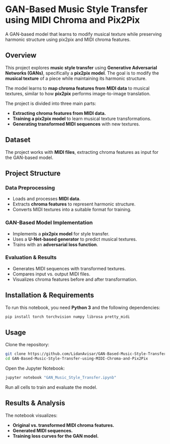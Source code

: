 # GAN-Based Music Style Transfer using MIDI Chroma and Pix2Pix
A GAN-based model that learns to modify musical texture while preserving harmonic structure using pix2pix and MIDI chroma features.


## Overview
This project explores **music style transfer** using **Generative Adversarial Networks (GANs)**, specifically a **pix2pix model**. The goal is to modify the **musical texture** of a piece while maintaining its harmonic structure.

The model learns to **map chroma features from MIDI data** to musical textures, similar to how **pix2pix** performs image-to-image translation.

The project is divided into three main parts:
- **Extracting chroma features from MIDI data.**
- **Training a pix2pix model** to learn musical texture transformations.
- **Generating transformed MIDI sequences** with new textures.

## Dataset
The project works with **MIDI files**, extracting chroma features as input for the GAN-based model.

## Project Structure
### Data Preprocessing
- Loads and processes **MIDI data**.
- Extracts **chroma features** to represent harmonic structure.
- Converts MIDI textures into a suitable format for training.

### GAN-Based Model Implementation
- Implements a **pix2pix model** for style transfer.
- Uses a **U-Net-based generator** to predict musical textures.
- Trains with an **adversarial loss function**.

### Evaluation & Results
- Generates MIDI sequences with transformed textures.
- Compares input vs. output MIDI files.
- Visualizes chroma features before and after transformation.

## Installation & Requirements
To run this notebook, you need **Python 3** and the following dependencies:

```sh
pip install torch torchvision numpy librosa pretty_midi
```

## Usage
Clone the repository:

```sh
git clone https://github.com/LidanAvisar/GAN-Based-Music-Style-Transfer-using-MIDI-Chroma-and-Pix2Pix
cd GAN-Based-Music-Style-Transfer-using-MIDI-Chroma-and-Pix2Pix
```

Open the Jupyter Notebook:

```sh
jupyter notebook "GAN_Music_Style_Transfer.ipynb"
```

Run all cells to train and evaluate the model.

## Results & Analysis
The notebook visualizes:
- **Original vs. transformed MIDI chroma features.**
- **Generated MIDI sequences.**
- **Training loss curves for the GAN model.**
